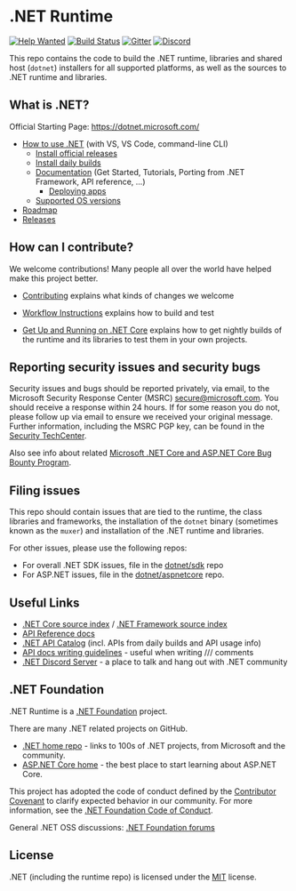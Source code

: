 # .NET Runtime
[![Help Wanted](https://img.shields.io/github/issues/dotnet/runtime/up-for-grabs?style=flat-square&color=%232EA043&label=help%20wanted)](https://github.com/dotnet/runtime/issues?q=is%3Aissue+is%3Aopen+label%3A%22up-for-grabs%22) [![Build Status](https://dnceng.visualstudio.com/public/_apis/build/status/dotnet/runtime/runtime?branchName=main)](https://dnceng.visualstudio.com/public/_build/latest?definitionId=686&branchName=main)
[![Gitter](https://badges.gitter.im/Join%20Chat.svg)](https://gitter.im/dotnet/runtime)
[![Discord](https://img.shields.io/discord/732297728826277939?style=flat-square&label=Discord&logo=discord&logoColor=white&color=7289DA)](https://aka.ms/dotnet-discord)

This repo contains the code to build the .NET runtime, libraries and shared host (`dotnet`) installers for
all supported platforms, as well as the sources to .NET runtime and libraries.

## What is .NET?

Official Starting Page: https://dotnet.microsoft.com/

* [How to use .NET](https://docs.microsoft.com/dotnet/core/get-started) (with VS, VS Code, command-line CLI)
  * [Install official releases](https://dotnet.microsoft.com/download)
  * [Install daily builds](docs/project/dogfooding.md)
  * [Documentation](https://docs.microsoft.com/dotnet/core) (Get Started, Tutorials, Porting from .NET Framework, API reference, ...)
    * [Deploying apps](https://docs.microsoft.com/dotnet/core/deploying)
  * [Supported OS versions](https://github.com/dotnet/core/blob/master/os-lifecycle-policy.md)
* [Roadmap](https://github.com/dotnet/core/blob/master/roadmap.md)
* [Releases](https://github.com/dotnet/core/tree/master/release-notes)

## How can I contribute?

We welcome contributions! Many people all over the world have helped make this project better.

* [Contributing](CONTRIBUTING.md) explains what kinds of changes we welcome
- [Workflow Instructions](docs/workflow/README.md) explains how to build and test
* [Get Up and Running on .NET Core](docs/project/dogfooding.md) explains how to get nightly builds of the runtime and its libraries to test them in your own projects.

## Reporting security issues and security bugs

Security issues and bugs should be reported privately, via email, to the Microsoft Security Response Center (MSRC) <secure@microsoft.com>. You should receive a response within 24 hours. If for some reason you do not, please follow up via email to ensure we received your original message. Further information, including the MSRC PGP key, can be found in the [Security TechCenter](https://www.microsoft.com/msrc/faqs-report-an-issue).

Also see info about related [Microsoft .NET Core and ASP.NET Core Bug Bounty Program](https://www.microsoft.com/msrc/bounty-dot-net-core).

## Filing issues

This repo should contain issues that are tied to the runtime, the class libraries and frameworks, the installation of the `dotnet` binary (sometimes known as the `muxer`) and installation of the .NET runtime and libraries.

For other issues, please use the following repos:

- For overall .NET SDK issues, file in the [dotnet/sdk](https://github.com/dotnet/sdk) repo
- For ASP.NET issues, file in the [dotnet/aspnetcore](https://github.com/dotnet/aspnetcore) repo.

## Useful Links

* [.NET Core source index](https://source.dot.net) / [.NET Framework source index](https://referencesource.microsoft.com)
* [API Reference docs](https://docs.microsoft.com/dotnet/api/?view=netcore-3.1)
* [.NET API Catalog](http://apisof.net) (incl. APIs from daily builds and API usage info)
* [API docs writing guidelines](https://github.com/dotnet/dotnet-api-docs/wiki) - useful when writing /// comments
* [.NET Discord Server](https://aka.ms/dotnet-discord) - a place to talk and hang out with .NET community

## .NET Foundation

.NET Runtime is a [.NET Foundation](https://www.dotnetfoundation.org/projects) project.

There are many .NET related projects on GitHub.

- [.NET home repo](https://github.com/Microsoft/dotnet) - links to 100s of .NET projects, from Microsoft and the community.
- [ASP.NET Core home](https://docs.microsoft.com/aspnet/core/?view=aspnetcore-3.1) - the best place to start learning about ASP.NET Core.

This project has adopted the code of conduct defined by the [Contributor Covenant](http://contributor-covenant.org/) to clarify expected behavior in our community. For more information, see the [.NET Foundation Code of Conduct](http://www.dotnetfoundation.org/code-of-conduct).

General .NET OSS discussions: [.NET Foundation forums](https://forums.dotnetfoundation.org)

## License

.NET (including the runtime repo) is licensed under the [MIT](LICENSE.TXT) license.
